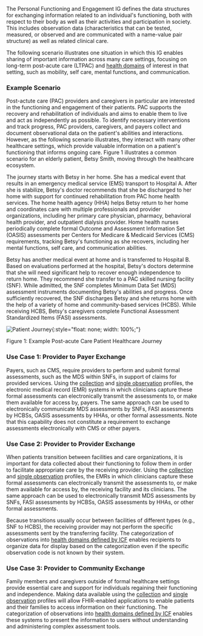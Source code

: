 The Personal Functioning and Engagement IG defines the data structures for exchanging information related to an individual's functioning, both with respect to their body as well as their activities and participation in society. This includes observation data (characteristics that can be tested, measured, or observed and are communicated with a name-value pair structure) as well as related clinical care.

The following scenario illustrates one situation in which this IG enables sharing of important information across many care settings, focusing on long-term post-acute care (LTPAC) and [health domains](domains.html) of interest in that setting, such as mobility, self care, mental functions, and communication.

### Example Scenario

Post-actute care (PAC) providers and caregivers in particular are interested in the functioning and engagement of their patients. PAC supports the recovery and rehabilitation of individuals and aims to enable them to live and act as independently as possible. To identify necessary interventions and track progress, PAC providers, caregivers, and payers collect and document observational data on the patient's abilities and interactions. However, as the following scenario illustrates, they interact with many other healthcare settings, which provide valuable information on a patient's functioning that informs ongoing care. Figure 1 illustrates a common scenario for an elderly patient, Betsy Smith, moving through the healthcare ecosystem.

The journey starts with Betsy in her home. She has a medical event that results in an emergency medical service (EMS) transport to Hospital A. After she is stabilize, Betsy's doctor recommends that she be discharged to her home with support for continued rehabilitation from PAC home health services. The home health agency (HHA) helps Betsy return to her home and coordinates care with multiple professionals and provider organizations, including her primary care physician, pharmacy, behavioral health provider, and outpatient dialysis provider. Home health nurses periodically complete formal Outcome and Assessment Information Set (OASIS) assessments per Centers for Medicare & Medicaid Services (CMS) requirements, tracking Betsy's functioning as she recovers, including her mental functions, self care, and communication abilities.

Betsy has another medical event at home and is transferred to Hospital B. Based on evaluations performed at the hospital, Betsy's doctors determine that she will need significant help to recover enough independence to return home. They recommend she transfer to a PAC skilled nursing facility (SNF). While admitted, the SNF completes Minimum Data Set (MDS) assessment instruments documenting Betsy's abilities and progress. Once sufficiently recovered, the SNF discharges Betsy and she returns home with the help of a variety of home and community-based services (HCBS). While receiving HCBS, Betsy's caregivers complete Functional Assessment Standardized Items (FASI) assessments.


![Patient Journey](Patient_Journey.png){:style="float: none; width: 100%;"}

Figure 1: Example Post-acute Care Patient Healthcare Journey

### Use Case 1: Provider to Payer Exchange

Payers, such as CMS, require providers to perform and submit formal assessments, such as the MDS within SNFs, in support of claims for provided services. Using the [collection](StructureDefinition-pfe-collection.html) and [single observation](StructureDefinition-pfe-observation-single.html) profiles, the electronic medical record (EMR) systems in which clinicians capture these formal assessments can electronically transmit the assessments to, or make them available for access by, payers. The same approach can be used to electronically communicate MDS assessments by SNFs, FASI assessments by HCBSs, OASIS assessments by HHAs, or other formal assessments. Note that this capability does not constitute a requirement to exchange assessments electronically with CMS or other payers.

### Use Case 2: Provider to Provider Exchange

When patients transition between facilities and care organizations, it is important for data collected about their functioning to follow them in order to facilitate appropriate care by the receiving provider. Using the [collection](StructureDefinition-pfe-collection.html) and [single observation](StructureDefinition-pfe-observation-single.html) profiles, the EMRs in which clinicians capture these formal assessments can electronically transmit the assessments to, or make them available for access by, the receiving facility and its clinicians. The same approach can be used to electronically transmit MDS assessments by SNFs, FASI assessments by HCBSs, OASIS assessments by HHAs, or other formal assessments.

Because transitions usually occur between facilities of different types (e.g., SNF to HCBS), the receiving provider may not perform the specific assessments sent by the transferring facility. The categorization of observations into [health domains defined by ICF](domains.html) enables recipients to organize data for display based on the categorization even if the specific observation code is not known by their system.

### Use Case 3: Provider to Community Exchange

Family members and caregivers outside of formal healthcare settings provide essential care and support for individuals regaining their functioning and independence. Making data available using the [collection](StructureDefinition-pfe-collection.html) and [single observation](StructureDefinition-pfe-observation-single.html) profiles will allow FHIR-enabled applications to enable patients and their families to access information on their functioning. The categorization of observations into [health domains defined by ICF](domains.html) enables these systems to present the information to users without understanding and administering complex assessment tools.
